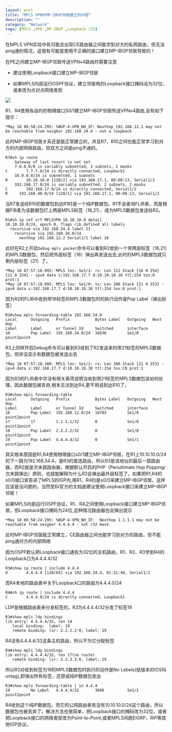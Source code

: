 ```yaml
---
layout: post
title: "MPLS VPN中MP-IBGP邻居建立的问题"
description: ""
category: "Network" 
tags: [MPLS ,VPN ,MP-IBGP ,Loopback /32]
---
```


在MPLS VPN实验中有可能会出现CE路由器之间能学到对方的私网路由，但无法ping通的情况，这很有可能是使用不正确的接口建立MP-IBGP邻居导致的！

在PE之间建立MP-IBGP邻居传送VPNv4路由时需要注意

*	建议使用Loopback接口建立MP-IBGP邻居

*	如果MPLS内部运行OSPF协议，建立邻居用的Loopback接口掩码设为32位，或者改为点对点网络类型

![](http://pic.yupoo.com/songtl/CRZp2gA6/medish.jpg)

R1、R4使用各自的的物理接口S0/1建立MP-IBGP邻居传送VPNv4路由,会有如下提示：

	*May 18 06:58:24.295: %BGP-4-VPN_NH_IF: Nexthop 192.168.12.1 may not be reachable from neigbor 192.168.34.4 - not a loopback

此时MP-IBGP邻居关系还是能正常建立的，并且R7、R10之间也能正常学习到对方的内部网络路由，但双方之间是ping不通的。
	
	R7#sh ip route           
		Gateway of last resort is not set
		7.0.0.0/8 is variably subnetted, 2 subnets, 2 masks
	C        7.7.7.0/24 is directly connected, Loopback1
		10.0.0.0/24 is subnetted, 1 subnets
	R        10.10.10.0 [120/2] via 192.168.17.1, 00:00:13, Serial1/2
	    192.168.17.0/24 is variably subnetted, 2 subnets, 2 masks
	C        192.168.17.0/24 is directly connected, Serial1/2
	R     192.168.40.0/24 [120/1] via 192.168.17.1, 00:00:13, Serial1/2

当R7发送给R10的数据包到达R1时是一个纯IP数据包，R1不会查询FLIB表，而是根据FIB表为该数据包打上两层MPLS标签（16,21），成为MPLS数据包发送给R2。

	R1#sh ip cef vrf MPLSVPN 10.10.10.0 detail 
	10.10.10.0/24, epoch 0, flags rib defined all labels
	  recursive via 192.168.34.4 label 21
		recursive via 192.168.34.0/24
		  nexthop 192.168.12.2 Serial1/1 label 16

此时在R2上开启`Debug mpls packet`命令可以看到R2收到一个带两层标签（16,21）的MPLS数据包，然后把外层标签（16）弹出再发送出去,此时的MPLS数据包就只剩内层标签（21）了。

	*May 18 07:57:10.095: MPLS les: Se1/1: rx: Len 112 Stack {16 0 254} {21 0 254} - ipv4 data s:192.168.17.7 d:10.10.10.10 ttl:254 tos:0 prot:1
	*May 18 07:57:10.095: MPLS les: Se1/0: tx: Len 108 Stack {21 0 253} - ipv4 data s:192.168.17.7 d:10.10.10.10 ttl:254 tos:0 prot:1

因为R2的FLIB中收到带16标签的MPLS数据包时的执行动作是Pop Label（弹出标签）

	R2#show mpls forwarding-table 192.168.34.0
	Local      Outgoing   Prefix           Bytes Label   Outgoing   Next Hop    
	Label      Label      or Tunnel Id     Switched      interface              
	16         Pop Label  192.168.34.0/24  16636         Se1/0      point2point 

R3上同样开启Debug命令可以看到R3收到了R2发送来的带21标签的MPLS数据包，但并没显示有数据包被发送出去

	*May 18 07:57:10.100: MPLS les: Se1/1: rx: Len 108 Stack {21 0 253} - ipv4 data s:192.168.17.7 d:10.10.10.10 ttl:254 tos:C0 prot:1

因为R3的FLIB表中并没有相关表项说明当收到带21标签的MPLS数据包该如何处理，因此数据包被丢弃,根本无法到达R4,更不用说到达R10了。

	R3#show mpls forwarding-table 
	Local      Outgoing   Prefix           Bytes Label   Outgoing   Next Hop    
	Label      Label      or Tunnel Id     Switched      interface              
	16         Pop Label  192.168.12.0/24  10703         Se1/0      point2point 
	17         17         1.1.1.1/32       0             Se1/0      point2point 
	18         Pop Label  2.2.2.2/32       0             Se1/0      point2point 
	19         Pop Label  4.4.4.4/32       0             Se1/1      point2point

其实根本原因是R1,R4使用物理接口s0/1建立MP-IBGP邻居，在R1上10.10.10.0/24的下一跳为192.168.34.4，是R3的直连路由，所以R3是该地址的最后一跳路由器，而R2就是次末跳路由器，根据默认开启的PHP（Penultimate Hop Popping/次末跳弹出）原则，也就能解释为什么R2会弹出最外层标签了。如果把R1,R4的s0/0接口宣告进了MPLS的IGP内,用R1、R4的是s0/0来建立MP-IBGP邻居，这样应该是没问题的，当然思科官方的文档是建议使用Loopback接口来建立MP-IBGP邻居！

如果MPLS内部运行OSPF协议，R1、R4之间使用Loopback接口建立MP-IBGP邻居，但Loopback接口掩码为24位,这种情况路由器也会弹出提示

	*May 18 06:58:24.295: %BGP-4-VPN_NH_IF:  Nexthop 1.1.1.1 may not be reachable from neigbor 4.4.4.4 - not /32 mask

此时MP-IBGP邻居能正常建立，CE路由器之间也能学习到对方的路由，但不能ping通对方的内部网络

因为OSPF默认把Loopback接口通告为32位的主机路由，R1、R2、R3学到R4的Loopback口为4.4.4.4/32

	R3#show ip route | include 4.4.4 
	O        4.4.4.4 [110/65] via 192.168.34.4, 01:31:40, Serial1/1	

而R4本地的路由表中关于Loopback口的路由为4.4.4.0/24

	R4#sh ip route | include 4.4.4
	C        4.4.4.0/24 is directly connected, Loopback1

LDP是根据路由表来分发标签的，R3为4.4.4.4/32分发了标签19

	R3#show mpls ldp bindings                                                    
	lib entry: 4.4.4.4/32, rev 14
	   local binding:  label: 19
	   remote binding: lsr: 2.2.2.2:0, label: 19

R4没有4.4.4.4/32这条主机路由，所以不为它分配标签

	R4#show mpls ldp bindings 
	lib entry: 4.4.4.4/32, rev 17(no route)
	   remote binding: lsr: 3.3.3.3:0, label: 19

所以R3对收到标签为19的MPLS数据包时执行的动作是No Labels(低版本的IOS叫untag),即弹出所有标签，还原成纯IP数据包发出
	
	R3#show mpls forwarding-table | in 4.4.4 
	19         No Label   4.4.4.4/32       3696          Se1/1      point2point 

R4收到这个纯IP数据包，而它的公网路由表有没有10.10.10.0/24这个路由，所以数据包也被丢弃了。解决方法也很简单，把Loopback接口的掩码改为32位，或者把Loopback接口的网络类型改为Point-to-Point,或者MPLS间跑EIGRP，RIP等其他IGP协议。
